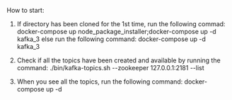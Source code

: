 How to start:
1. If directory has been cloned for the 1st time, run the following commad:
docker-compose up node_package_installer;docker-compose up -d kafka_3
else run the following command:
docker-compose up -d kafka_3 

2. Check if all the topics have been created and available by running the command:
./bin/kafka-topics.sh --zookeeper 127.0.0.1:2181 --list

3. When you see all the topics, run the following command:
docker-compose up -d

